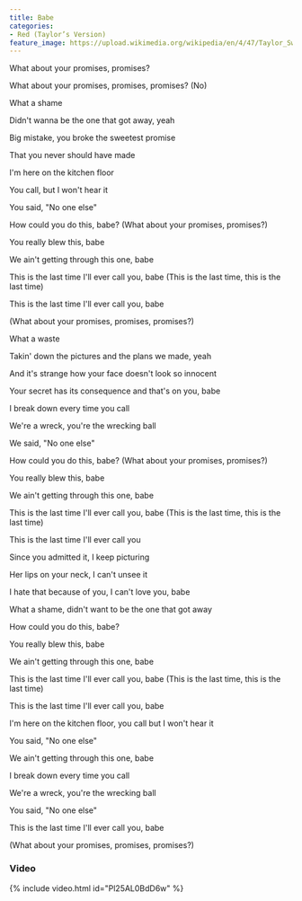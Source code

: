 ```yaml
---
title: Babe
categories:
- Red (Taylor’s Version)
feature_image: https://upload.wikimedia.org/wikipedia/en/4/47/Taylor_Swift_-_Red_%28Taylor%27s_Version%29.png
--- 
```

What about your promises, promises?

What about your promises, promises, promises? (No)

What a shame

Didn't wanna be the one that got away, yeah

Big mistake, you broke the sweetest promise

That you never should have made

I'm here on the kitchen floor

You call, but I won't hear it

You said, "No one else"

How could you do this, babe? (What about your promises, promises?)

You really blew this, babe

We ain't getting through this one, babe

This is the last time I'll ever call you, babe (This is the last time, this is the last time)

This is the last time I'll ever call you, babe

(What about your promises, promises, promises?)

What a waste

Takin' down the pictures and the plans we made, yeah

And it's strange how your face doesn't look so innocent

Your secret has its consequence and that's on you, babe

I break down every time you call

We're a wreck, you're the wrecking ball

We said, "No one else"

How could you do this, babe? (What about your promises, promises?)

You really blew this, babe

We ain't getting through this one, babe

This is the last time I'll ever call you, babe (This is the last time, this is the last time)

This is the last time I'll ever call you

Since you admitted it, I keep picturing

Her lips on your neck, I can't unsee it

I hate that because of you, I can't love you, babe

What a shame, didn't want to be the one that got away

How could you do this, babe?

You really blew this, babe

We ain't getting through this one, babe

This is the last time I'll ever call you, babe (This is the last time, this is the last time)

This is the last time I'll ever call you, babe

I'm here on the kitchen floor, you call but I won't hear it

You said, "No one else"

We ain't getting through this one, babe

I break down every time you call

We're a wreck, you're the wrecking ball

You said, "No one else"

This is the last time I'll ever call you, babe

(What about your promises, promises, promises?)

### Video

{% include video.html id="Pl25AL0BdD6w" %}



